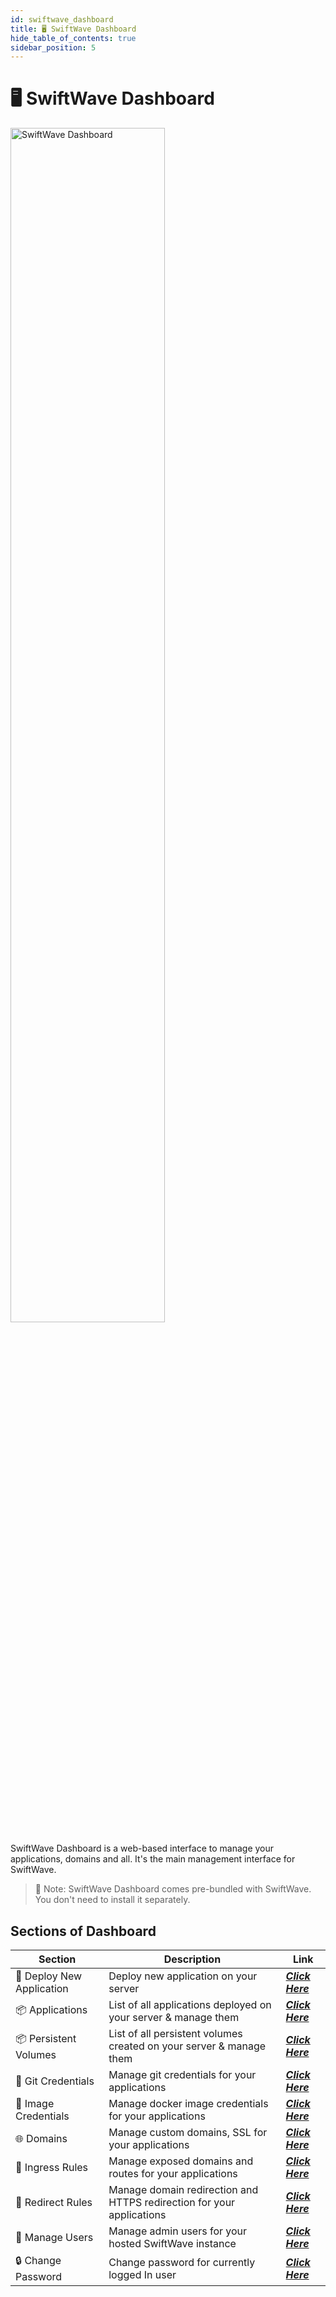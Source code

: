```yaml
---
id: swiftwave_dashboard
title: 🖥️ SwiftWave Dashboard
hide_table_of_contents: true
sidebar_position: 5
---
```


# 🖥️ SwiftWave Dashboard
<div style={{
    display: 'flex',
    justifyContent: 'center',
    marginBottom: '2rem'
}}>
    <img src="/assets/dashboard-loading.png" alt="SwiftWave Dashboard" width="70%"/>
</div>


SwiftWave Dashboard is a web-based interface to manage your applications, domains and all. It's the main management interface for SwiftWave.

> 📌 Note: SwiftWave Dashboard comes pre-bundled with SwiftWave. You don't need to install it separately.


## Sections of Dashboard
| Section | Description | Link |
| --- | --- | --- |
| 🔨 Deploy New Application | Deploy new application on your server | [***Click Here***](/docs/deploy-new-application) |
| 📦 Applications | List of all applications deployed on your server & manage them | [***Click Here***](/docs/applications) |
| 📦 Persistent Volumes | List of all persistent volumes created on your server & manage them | [***Click Here***](/docs/persistent-volumes) |
| 🐙 Git Credentials | Manage git credentials for your applications | [***Click Here***](/docs/git-credentials) |
| 🐳 Image Credentials | Manage docker image credentials for your applications | [***Click Here***](/docs/image-credentials) | 
| 🌐 Domains | Manage custom domains, SSL for your applications | [***Click Here***](/docs/domains) |
| 🚪 Ingress Rules | Manage exposed domains and routes for your applications | [***Click Here***](/docs/ingress-rules) |
| 🔄 Redirect Rules | Manage domain redirection and HTTPS redirection for your applications | [***Click Here***](/docs/redirect-rules) |
| 👥 Manage Users | Manage admin users for your hosted SwiftWave instance | [***Click Here***](/docs/manage-users) |
| 🔒 Change Password | Change password for currently logged In user | [***Click Here***](/docs/change-password) |

